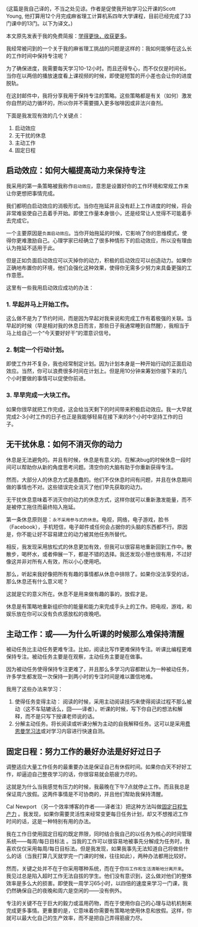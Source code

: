 (这篇是我自己译的，不当之处见谅。作者是促使我开始学习公开课的Scott Young, 他打算用12个月完成麻省理工计算机系四年大学课程，目前已经完成了33门课中的13门。以下为译文。)

本文原先发表于我的免费简报：[学得更快，收获更多][1]。

我经常被问到的一个关于我的麻省理工挑战的问题是这样的：我如何能够在这么长的工作时间中保持专注呢？

为了确保进度，我需要每天学习10-12小时。而且还得专心，而不仅仅是时间长。当你在以两倍的播放速度看上课视频的时候，即使是短暂的开小差也会让你的进度脱轨。

在这封邮件中，我将分享我用于保持专注的策略。这些策略都是有关（如何）激发你自然的动力循环的，所以你并不需要摄入更多咖啡因或非法兴奋剂。

下面是我发现有效的几个关键点：

1. 启动效应
2. 无干扰的休息
3. 主动工作
4. 固定日程

## 启动效应：如何大幅提高动力来保持专注

我采用的第一条策略被我称作`启动效应`，意思是设置好你的工作环境和常规工作来让你更想把事情完成。

我们都明白启动效应的消极形式。当你在拖延并且没有赶上工作进度的时候，将会非常难驱使自己去着手开始。即使工作量本身很小，还是经常让人觉得不可能着手去完成它。

一个主要原因是`负面启动效应`。当你开始拖延的时候，它影响了你的思维模式，使得你更难激励自己。心理学家已经确立了很多种情形下的启动效应，所以没有理由认为拖延不适用于此。

但是正如负面启动效应可以灭掉你的动力，积极的启动效应可以创造动力。如果你正确地布置你的环境，他们会强化这种效果，使得你无需多少努力来具备更强的工作意愿。

这里有一些我用启动效应成功的办法：

### 1. 早起并马上开始工作。
这么做不是为了节约时间，而是因为早起对我来说和完成工作有着极强的关联。当早起的时候（早是相对我的休息日而言，那些日子我通常睡到自然醒），我相当于马上给自己一个“今天要好好干”的潜意识信号。

### 2. 制定一个行动计划。
即使工作并不复杂，我也经常制定计划。因为计划本身是一种开始行动的正面启动效应。当然，你可以浪费很多时间在计划上。但是用10分钟来筹划你接下来的几个小时要做的事情可以促使你前进。

### 3. 早早完成一大块工作。
如果你很早就把工作完成，这会给当天剩下的时间带来积极启动效应。我一大早就完成2-3小时工作的日子也正是我能够轻易在接下来的8个小时中坚持工作的日子。

## 无干扰休息：如何不消灭你的动力
休息是无法避免的。并且有时候，休息是有意义的。在解决bug的时候休息一段时间可以帮助你从新的角度思考问题。清空你的大脑有助于你重新获得专注。

然而，大部分人的休息方式是愚蠢的。他们不仅休息时间有问题，并且在休息期间做的事情也不对。这些错误完全消灭了他们早先获取的动力。

无干扰休息意味着不消灭你的动力的休息方式，这样你就可以重新激发能量，而不是被停工拖住而最终陷入拖延。

第一条休息原则是：`永不采用参与式的休息`。电视，网络，电子游戏，脸书（Facebook），手机短信，电子邮件或任何会占据你的头脑的东西都不行。原因是，你不能让好不容易建立的动力被其他任务所替代。

相反，我发现采用放松式的休息更加有效，但我可以很容易地重新回到工作中。散散步，喝杯水，或者伸展一下，都是不错的选择。我还发现小憩也很有用，不过好像这并非对所有人有效，所以小心使用吧。

那么，听起来我好像把所有有趣的事情都从休息中排除了。如果你没法享受的话，那么休息还有什么意义呢？

这就是它的意义所在。休息不是用来做有趣的事的，放假才是。

休息是有策略地重新组织你的能量和能力来完成手头上的工作。把电视，游戏，和娱乐放在你可以没有负疚感放松的夜晚吧。

## 主动工作：或——为什么听课的时候那么难保持清醒
被动任务比主动任务更难专注。比如，阅读比写作更难保持专注。听课比编程更难保持专注。被动任务主要是在观察，主动任务主要是在做事。

因为被动任务使得保持专注更难了，并且那么多学习内容都默认为一种被动任务，许多学生都发现一次保持一到两小时的专注时间是难以置信地难。

我用了这些办法来学习：
1. 使得任务变得主动： 阅读的时候，采用主动阅读技巧来使得阅读过程不那么被动（这不车轱辘话么，囧——译者）。听课的时候，写下你自己的想法和解释，而不是只写下授课老师说的话。
2. 分解主动任务。将长阅读或听课分解为主动的自我解释任务。这可以是采用[费恩曼学习法][2]或对学习内容进行快速自测。

## 固定日程：努力工作的最好办法是好好过日子
调整适应大量工作任务的最重要办法是保证自己有休假时间。如果你白天不好好工作，却逼迫自己整夜学习的话，你很容易就会筋疲力尽的。

这就是为什么当我感觉有压力的时候，我最晚在下午7点就停止工作。而且我总是保证周六放假。这两件事情是不可协商的，并且他们帮助我保持清醒。

Cal Newport （另一个效率博客的作者——译者注）把这种方法叫做[固定日程生产力][3] 。我发现，如果你需要灵活性来经常变更每日任务计划，却又不想推迟工作时间的话，这是一种特别有用的办法。

我在工作日使用固定日程的既定界限，同时结合我自己的以任务为核心的时间管理系统——每周/每日目标法 。当我的工作可以很容易地被事先分解成为任务时，我喜欢仅仅采用每周/每日目标法。但是我发现，如果我事先无法知道自己将做些什么的话（当我打算几天就学完一门课的时候，往往如此），两种办法都用比较好。

然而，关键之处并不在于你采用哪种系统，而在于你`将工作和生活清晰地分离开来`。我见过总是陷入超时工作无法自拔的学生。他们没有意识到，这么做对他们的整体效率是多么大的损害。即使我一周学习65小时，以四倍的速度来学习一门课，我仍然确保自己的夜晚和周六是空闲的——没有例外。

专注的关键不在于巨大的毅力或滥用药物，而在于使用你自己的心理与动机机制来完成更多事情。更重要的是，它意味着你需要有策略地使用休息和放假。这样，你就可以最大化自己的生产效率，而不是把自己弄得筋疲力尽。

[1]: http://www.scotthyoung.com/blog/newsletter/
[2]: https://www.youtube.com/watch?v=FrNqSLPaZLc
[3]: http://www.iwillteachyoutoberich.com/blog/time-management-how-an-mit-postdoc-writes-3-books-a-phd-defense-and-6-peer-reviewed-papers-and-finishes-by-530pm/
